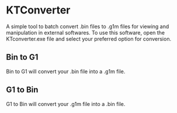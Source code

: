 # KTConverter
A simple tool to batch convert .bin files to .g1m files for viewing and manipulation in external softwares.
To use this software, open the KTconverter.exe file and select your preferred option for conversion.
## Bin to G1
Bin to G1 will convert your .bin file into a .g1m file.
## G1 to Bin
G1 to Bin will convert your .g1m file into a .bin file.
